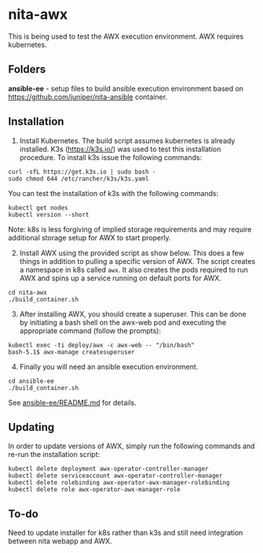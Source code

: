 # nita-awx

This is being used to test the AWX execution environment. AWX requires kubernetes.

## Folders

<b>ansible-ee</b> - setup files to build ansible execution environment based on https://github.com/juniper/nita-ansible container.


## Installation

1. Install Kubernetes. The build script assumes kubernetes is already installed. K3s (https://k3s.io/) was used to test this installation procedure. To install k3s issue the following commands:
```
curl -sfL https://get.k3s.io | sudo bash - 
sudo chmod 644 /etc/rancher/k3s/k3s.yaml 
```

You can test the installation of k3s with the following commands:
```
kubectl get nodes
kubectl version --short
```

Note: k8s is less forgiving of implied storage requirements and may require additional storage setup for AWX to start properly.

2. Install AWX using the provided script as show below. This does a few things in addition to pulling a specific version of AWX. The script creates a namespace in k8s called ```awx```. It also creates the pods required to run AWX and spins up a service running on default ports for AWX. 

```
cd nita-awx
./build_container.sh
```

3. After installing AWX, you should create a superuser. This can be done by initiating a bash shell on the awx-web pod and executing the appropriate command (follow the prompts):

```
kubectl exec -ti deploy/awx -c awx-web -- "/bin/bash"
bash-5.1$ awx-manage createsuperuser
```

4. Finally you will need an ansible execution environment. 

```
cd ansible-ee
./build_container.sh
```

See [ansible-ee/README.md](ansible-ee/README.md) for details.

## Updating

In order to update versions of AWX, simply run the following commands and re-run the installation script:

```
kubectl delete deployment awx-operator-controller-manager
kubectl delete serviceaccount awx-operator-controller-manager
kubectl delete rolebinding awx-operator-awx-manager-rolebinding
kubectl delete role awx-operator-awx-manager-role
```

 ## To-do

Need to update installer for k8s rather than k3s and still need integration between nita webapp and AWX.

